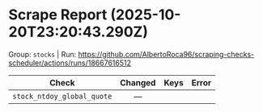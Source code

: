 # Scrape Report (2025-10-20T23:20:43.290Z)

Group: `stocks`  |  Run: https://github.com/AlbertoRoca96/scraping-checks-scheduler/actions/runs/18667616512

| Check | Changed | Keys | Error |
|---|:---:|:--|:--|
| `stock_ntdoy_global_quote` | — |  |  |
